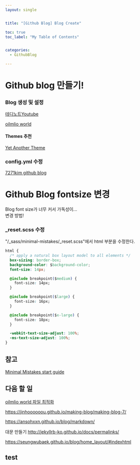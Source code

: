 ```yaml
---
layout: single


title: "[Github Blog] Blog Create"

toc: true
toc_label: "My Table of Contents"


categories:
  - GithubBlog

---
```


# Github blog 만들기!

### Blog 생성 및 설정
[테디노트Youtube](https://www.youtube.com/watch?v=ACzFIAOsfpM&t=395s)

[oilmlio world](https://oilmlio.com/blog/How-to-Create-a-GitHub-Blog/#1-%EC%83%88%EB%A1%9C%EC%9A%B4-%EB%B8%94%EB%A1%9C%EA%B7%B8%EB%A5%BC-%EC%8B%9C%EC%9E%91%ED%95%98%EB%8B%A4)

#### Themes 추천 
[Yet Another Theme](http://jekyllthemes.org/themes/jekyll-theme-yat/)


### config.yml 수정
[7271kim github blog](https://github.com/7271kim/7271kim.github.com/blob/master/_config.yml)



# Github Blog fontsize 변경
Blog font size가 너무 커서 가독성이...  
변경 방법!  


### _reset.scss 수정

"/_sass/minimal-mistakes/_reset.scss"에서 html 부분을 수정한다.  

```css  
html {
  /* apply a natural box layout model to all elements */
  box-sizing: border-box;
  background-color: $background-color;
  font-size: 14px;

  @include breakpoint($medium) {
    font-size: 14px;
  }

  @include breakpoint($large) {
    font-size: 16px;
  }

  @include breakpoint($x-large) {
    font-size: 18px;
  }

  -webkit-text-size-adjust: 100%;
  -ms-text-size-adjust: 100%;
}

```



## 참고
[Minimal Mistakes start guide](https://mmistakes.github.io/minimal-mistakes/docs/quick-start-guide/)





## 다음 할 일
[oilmlio world 파일 최적화](https://oilmlio.com/blog/minimal-mistakes-Remove-the-Unnecessary/)

https://jinhoooooou.github.io/making-blog/making-blog-7/

https://ansohxxn.github.io/blog/markdown/


대문 만들기
http://jekyllrb-ko.github.io/docs/permalinks/

https://seungwubaek.github.io/blog/home_layout/#indexhtml


## test
